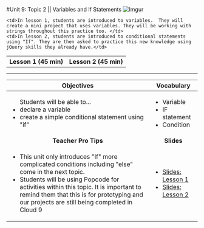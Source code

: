 #Unit 9: Topic 2 || Variables and If Statements
 ![Imgur](http://i.imgur.com/6cwaNWa.jpg)
 
<table>
<tr>
	<th>Lesson 1 (45 min)</th>
	<th>Lesson 2 (45 min)</th>
</tr>
<tr>

	<td>In lesson 1, students are introduced to variables.  They will create a mini project that uses variables. They will be working with strings throughout this practice too. </td>
	<td>In lesson 2, students are introduced to conditional statements using "If". They are then asked to practice this new knowledge using jQuery skills they already have.</td>
</tr>
</table>

***


| Objectives | Vocabulary |
|-------|-------|
| <ul>Students will be able to...<li>declare a variable</li> <li> create a simple conditional statement using "if"</li>  </ul>  | <ul>   <li>Variable</li> <li>IF statement</li> <li>Condition</li></ul> | 
| <center> **Teacher Pro Tips** </center> |<center> **Slides** </center> |
|<ul><li>This unit only introduces "If" more complicated conditions including "else" come in the next topic.</li> <li>Students will be using Popcode for activities within this topic. It is important to remind them that this is for prototyping and our projects are still being completed in Cloud 9</li></ul>| <ul><li><a href = "https://docs.google.com/presentation/d/1lNSWilos9yjpj3dOUpr3Uhqk1y1X2e-gUIYRgdSQXwE/edit#slide=id.g14ecb9111c_1_0">Slides: Lesson 1</a></li> <li> <a href = "https://docs.google.com/presentation/d/1lNSWilos9yjpj3dOUpr3Uhqk1y1X2e-gUIYRgdSQXwE/edit#slide=id.g1bbfb55227_3_65" target="_blank">Slides: Lesson 2</a></li></ul> | 






